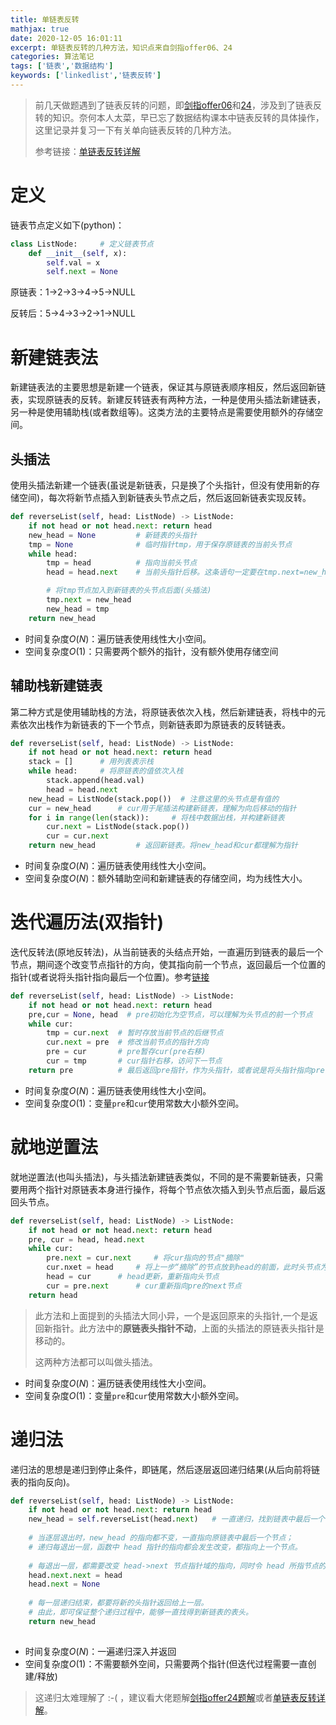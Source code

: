```yaml
---
title: 单链表反转
mathjax: true
date: 2020-12-05 16:01:11
excerpt: 单链表反转的几种方法，知识点来自剑指offer06、24
categories: 算法笔记
tags: ['链表','数据结构']
keywords: ['linkedlist','链表反转']
---
```




> 前几天做题遇到了链表反转的问题，即[剑指offer06](https://leetcode-cn.com/problems/cong-wei-dao-tou-da-yin-lian-biao-lcof/)和[24](https://leetcode-cn.com/problems/fan-zhuan-lian-biao-lcof/)，涉及到了链表反转的知识。奈何本人太菜，早已忘了数据结构课本中链表反转的具体操作，这里记录并复习一下有关单向链表反转的几种方法。
>
> 参考链接：[单链表反转详解](http://c.biancheng.net/view/8105.html)



# 定义

链表节点定义如下(python)：

```python
class ListNode:		# 定义链表节点
    def __init__(self, x):
        self.val = x
        self.next = None
```

原链表：1->2->3->4->5->NULL

反转后：5->4->3->2->1->NULL



# 新建链表法

新建链表法的主要思想是新建一个链表，保证其与原链表顺序相反，然后返回新链表，实现原链表的反转。新建反转链表有两种方法，一种是使用头插法新建链表，另一种是使用辅助栈(或者数组等)。这类方法的主要特点是需要使用额外的存储空间。



## 头插法

使用头插法新建一个链表(虽说是新链表，只是换了个头指针，但没有使用新的存储空间)，每次将新节点插入到新链表头节点之后，然后返回新链表实现反转。

```python
def reverseList(self, head: ListNode) -> ListNode:
    if not head or not head.next: return head
    new_head = None         # 新链表的头指针
    tmp = None				# 临时指针tmp，用于保存原链表的当前头节点
    while head:
        tmp = head			# 指向当前头节点
        head = head.next	# 当前头指针后移。这条语句一定要在tmp.next=new_head的前面

        # 将tmp节点加入到新链表的头节点后面(头插法)
        tmp.next = new_head 
        new_head = tmp
    return new_head
```

- 时间复杂度$O(N)$：遍历链表使用线性大小空间。
- 空间复杂度$O(1)$：只需要两个额外的指针，没有额外使用存储空间



## 辅助栈新建链表

第二种方式是使用辅助栈的方法，将原链表依次入栈，然后新建链表，将栈中的元素依次出栈作为新链表的下一个节点，则新链表即为原链表的反转链表。

```python
def reverseList(self, head: ListNode) -> ListNode:
    if not head or not head.next: return head
    stack = []   	# 用列表表示栈
    while head:		# 将原链表的值依次入栈
        stack.append(head.val)
        head = head.next
    new_head = ListNode(stack.pop())  # 注意这里的头节点是有值的
    cur = new_head		# cur用于尾插法构建新链表，理解为向后移动的指针
    for i in range(len(stack)): 	# 将栈中数据出栈，并构建新链表
        cur.next = ListNode(stack.pop())
        cur = cur.next
    return new_head			# 返回新链表。将new_head和cur都理解为指针
```

- 时间复杂度$O(N)$：遍历链表使用线性大小空间。
- 空间复杂度$O(N)$：额外辅助空间和新建链表的存储空间，均为线性大小。



# 迭代遍历法(双指针)

迭代反转法(原地反转法)，从当前链表的头结点开始，一直遍历到链表的最后一个节点，期间逐个改变节点指针的方向，使其指向前一个节点，返回最后一个位置的指针(或者说将头指针指向最后一个位置)。参考[链接](https://leetcode-cn.com/problems/fan-zhuan-lian-biao-lcof/solution/jian-zhi-offer-24-fan-zhuan-lian-biao-die-dai-di-2/)

```python
def reverseList(self, head: ListNode) -> ListNode:
    if not head or not head.next: return head
    pre,cur = None, head  # pre初始化为空节点，可以理解为头节点的前一个节点
    while cur:
        tmp = cur.next	# 暂时存放当前节点的后继节点
        cur.next = pre	# 修改当前节点的指针方向
        pre = cur		# pre暂存cur(pre右移)
        cur = tmp		# cur指针右移，访问下一节点
    return pre  		# 最后返回pre指针，作为头指针，或者说是将头指针指向pre，实现反转。 
```

- 时间复杂度$O(N)$：遍历链表使用线性大小空间。
- 空间复杂度$O(1)$：变量`pre`和`cur`使用常数大小额外空间。



# 就地逆置法

就地逆置法(也叫头插法)，与头插法新建链表类似，不同的是不需要新链表，只需要用两个指针对原链表本身进行操作，将每个节点依次插入到头节点后面，最后返回头节点。

```python
def reverseList(self, head: ListNode) -> ListNode:
    if not head or not head.next: return head
    pre, cur = head, head.next
    while cur:
        pre.next = cur.next		# 将cur指向的节点"摘除"
        cur.nxet = head		# 将上一步“摘除”的节点放到head的前面，此时头节点为cur指向的节点
        head = cur		# head更新，重新指向头节点
        cur = pre.next		# cur重新指向pre的next节点
    return head
```

> 此方法和上面提到的头插法大同小异，一个是返回原来的头指针,一个是返回新指针。此方法中的**原链表头指针不动**，上面的头插法的原链表头指针是移动的。
>
> 这两种方法都可以叫做头插法。

- 时间复杂度$O(N)$：遍历链表使用线性大小空间。
- 空间复杂度$O(1)$：变量`pre`和`cur`使用常数大小额外空间。



# 递归法

递归法的思想是递归到停止条件，即链尾，然后逐层返回递归结果(从后向前将链表的指向反向)。

```python
def reverseList(self, head: ListNode) -> ListNode:
    if not head or not head.next: return head
    new_head = self.reverseList(head.next)   # 一直递归，找到链表中最后一个节点
    
    # 当逐层退出时，new_head 的指向都不变，一直指向原链表中最后一个节点；
    # 递归每退出一层，函数中 head 指针的指向都会发生改变，都指向上一个节点。
    
    # 每退出一层，都需要改变 head->next 节点指针域的指向，同时令 head 所指节点的指针域为None。
    head.next.next = head
    head.next = None
    
    # 每一层递归结束，都要将新的头指针返回给上一层。
    # 由此，即可保证整个递归过程中，能够一直找得到新链表的表头。
    return new_head
    
```

- 时间复杂度$O(N)$：一遍递归深入并返回
- 空间复杂度$O(1)$：不需要额外空间，只需要两个指针(但迭代过程需要一直创建/释放)

> 这递归太难理解了 :-( ，建议看大佬题解[剑指offer24题解](https://leetcode-cn.com/problems/fan-zhuan-lian-biao-lcof/solution/dong-hua-yan-shi-duo-chong-jie-fa-206-fan-zhuan-li/)或者[单链表反转详解](http://c.biancheng.net/view/8105.html)。



